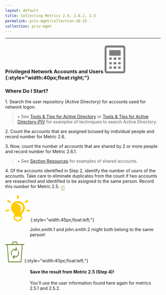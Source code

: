 ```yaml
---
layout: default
title: Collecting Metrics 2.6, 2.6.1, 2.5
permalink: priv-mgmt/collection-26-25
collection: priv-mgmt
---
```

---
### Privileged Network Accounts and Users ![calc logo](../img/calc.png){:style="width:40px;float:right;"}
### Where Do I Start?
<p>
1. Search the user repository (Active Directory) for accounts used for network logon.</p>

>•	See <a href="../tools-tips/searchAD">Tools & Tips for Active Directory</a> or <a href="../tools-tips/searchAD-PIV ">Tools & Tips for Active Directory-PIV</a> for examples of techniques to search Active Directory.

<p>
2.	Count the accounts that are assigned to/used by individual people and record number for Metric 2.6.</p>
<p>
3. Now, count the number of accounts that are shared by 2 or more people and record number for Metric 2.6.1. </p>

>•	See <a href="../priv-mgmt/section-resources">Section Resources</a> for examples of shared accounts.

<p>
4. Of the accounts identified in Step 2, identify the number of <i>users</i> of the accounts. Take care to eliminate duplicates from the count if two accounts are researched and identified to be assigned to the same person. Record this number for Metric 2.5.
<img src="../img/recycle.png" alt="Chart logo" style="width:3%" align="middle"></p>

![aha logo](../img/aha.png){:style="width:45px;float:left;"}
<style>
div .usa-alert {background-color: #e1f3f8;}
div .usa-alert-text {
padding-left: 5rem;
horizontal-align: right; }
  </style>
  <div class="usa-alert">
  <div class="usa-alert-text">
John.smith.1 and john.smith.2 might both belong to the same person!
</div>
</div>

![recycle logo](../img/recycle.png){:style="width:40px;float:left;"}
<style>
div .usa-alert {background-color: #e1f3f8;}
div .usa-alert-text {
padding-left: 5rem;
horizontal-align: right; }
  </style>
  <div class="usa-alert">
  <div class="usa-alert-text">
    <p class="usa-alert-text"><H4>Save the result from Metric 2.5 (Step 4)!</H4>
    You'll use the user information found here again for metrics 2.5.1 and 2.5.2.</p>
</div>
</div>
